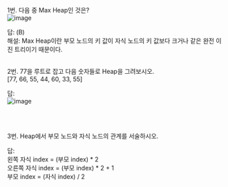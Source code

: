 1번. 다음 중 Max Heap인 것은?<br>
![image](https://user-images.githubusercontent.com/61955796/158808023-a178bed9-9622-45c9-b7ed-fec8db62742b.png)<br>


답: (B)<br>
해설: Max Heap이란 부모 노드의 키 값이 자식 노드의 키 값보다 크거나 같은 완전 이진 트리이기 때문이다.<br><br>

2번. 77을 루트로 잡고 다음 숫자들로 Heap을 그려보시오. <br>
[77, 66, 55, 44, 60, 33, 55]<br>

답:<br>
![image](https://user-images.githubusercontent.com/61955796/158808067-137f5642-b855-4de1-b481-ed99beba5deb.png)<br>

<br><br>



3번. Heap에서 부모 노드와 자식 노드의 관계를 서술하시오.<br>

답: <br>
왼쪽 자식 index = (부모 index) * 2 <br>
오른쪽 자식 index = (부모 index) * 2 + 1<br>
부모 index = (자식 index) / 2 <br>
